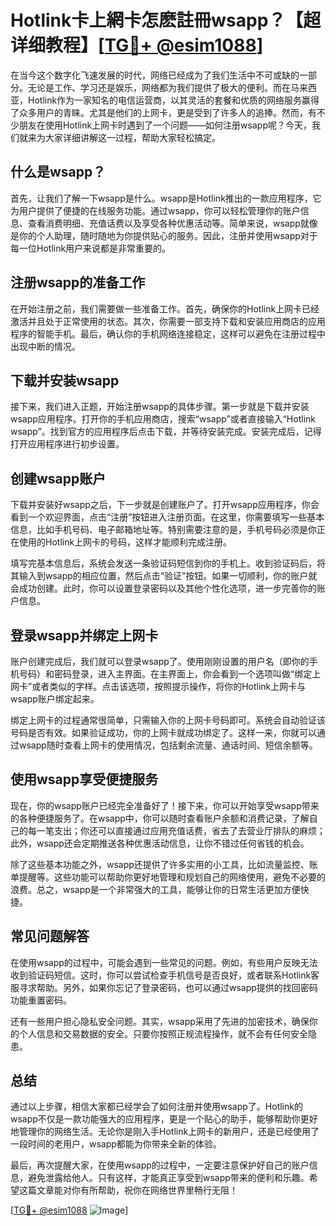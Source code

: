 # Hotlink卡上網卡怎麽註冊wsapp？【超详细教程】[[TG💪+ @esim1088](https://t.me/s/esim1088)]

在当今这个数字化飞速发展的时代，网络已经成为了我们生活中不可或缺的一部分。无论是工作、学习还是娱乐，网络都为我们提供了极大的便利。而在马来西亚，Hotlink作为一家知名的电信运营商，以其灵活的套餐和优质的网络服务赢得了众多用户的青睐。尤其是他们的上网卡，更是受到了许多人的追捧。然而，有不少朋友在使用Hotlink上网卡时遇到了一个问题——如何注册wsapp呢？今天，我们就来为大家详细讲解这一过程，帮助大家轻松搞定。

## 什么是wsapp？

首先，让我们了解一下wsapp是什么。wsapp是Hotlink推出的一款应用程序，它为用户提供了便捷的在线服务功能。通过wsapp，你可以轻松管理你的账户信息、查看消费明细、充值话费以及享受各种优惠活动等。简单来说，wsapp就像是你的个人助理，随时随地为你提供贴心的服务。因此，注册并使用wsapp对于每一位Hotlink用户来说都是非常重要的。

## 注册wsapp的准备工作

在开始注册之前，我们需要做一些准备工作。首先，确保你的Hotlink上网卡已经激活并且处于正常使用的状态。其次，你需要一部支持下载和安装应用商店的应用程序的智能手机。最后，确认你的手机网络连接稳定，这样可以避免在注册过程中出现中断的情况。

## 下载并安装wsapp

接下来，我们进入正题，开始注册wsapp的具体步骤。第一步就是下载并安装wsapp应用程序。打开你的手机应用商店，搜索“wsapp”或者直接输入“Hotlink wsapp”。找到官方的应用程序后点击下载，并等待安装完成。安装完成后，记得打开应用程序进行初步设置。

## 创建wsapp账户

下载并安装好wsapp之后，下一步就是创建账户了。打开wsapp应用程序，你会看到一个欢迎界面，点击“注册”按钮进入注册页面。在这里，你需要填写一些基本信息，比如手机号码、电子邮箱地址等。特别需要注意的是，手机号码必须是你正在使用的Hotlink上网卡的号码，这样才能顺利完成注册。

填写完基本信息后，系统会发送一条验证码短信到你的手机上。收到验证码后，将其输入到wsapp的相应位置，然后点击“验证”按钮。如果一切顺利，你的账户就会成功创建。此时，你可以设置登录密码以及其他个性化选项，进一步完善你的账户信息。

## 登录wsapp并绑定上网卡

账户创建完成后，我们就可以登录wsapp了。使用刚刚设置的用户名（即你的手机号码）和密码登录，进入主界面。在主界面上，你会看到一个选项叫做“绑定上网卡”或者类似的字样。点击该选项，按照提示操作，将你的Hotlink上网卡与wsapp账户绑定起来。

绑定上网卡的过程通常很简单，只需输入你的上网卡号码即可。系统会自动验证该号码是否有效。如果验证成功，你的上网卡就成功绑定了。这样一来，你就可以通过wsapp随时查看上网卡的使用情况，包括剩余流量、通话时间、短信余额等。

## 使用wsapp享受便捷服务

现在，你的wsapp账户已经完全准备好了！接下来，你可以开始享受wsapp带来的各种便捷服务了。在wsapp中，你可以随时查看账户余额和消费记录，了解自己的每一笔支出；你还可以直接通过应用充值话费，省去了去营业厅排队的麻烦；此外，wsapp还会定期推送各种优惠活动信息，让你不错过任何省钱的机会。

除了这些基本功能之外，wsapp还提供了许多实用的小工具，比如流量监控、账单提醒等。这些功能可以帮助你更好地管理和规划自己的网络使用，避免不必要的浪费。总之，wsapp是一个非常强大的工具，能够让你的日常生活更加方便快捷。

## 常见问题解答

在使用wsapp的过程中，可能会遇到一些常见的问题。例如，有些用户反映无法收到验证码短信。这时，你可以尝试检查手机信号是否良好，或者联系Hotlink客服寻求帮助。另外，如果你忘记了登录密码，也可以通过wsapp提供的找回密码功能重置密码。

还有一些用户担心隐私安全问题。其实，wsapp采用了先进的加密技术，确保你的个人信息和交易数据的安全。只要你按照正规流程操作，就不会有任何安全隐患。

## 总结

通过以上步骤，相信大家都已经学会了如何注册并使用wsapp了。Hotlink的wsapp不仅是一款功能强大的应用程序，更是一个贴心的助手，能够帮助你更好地管理你的网络生活。无论你是刚入手Hotlink上网卡的新用户，还是已经使用了一段时间的老用户，wsapp都能为你带来全新的体验。

最后，再次提醒大家，在使用wsapp的过程中，一定要注意保护好自己的账户信息，避免泄露给他人。只有这样，才能真正享受到wsapp带来的便利和乐趣。希望这篇文章能对你有所帮助，祝你在网络世界里畅行无阻！

[[TG💪+ @esim1088](https://t.me/s/esim1088) ![Image](https://i.postimg.cc/4NQfJmqS/Snipaste-2025-05-13-00-14-12.png)]